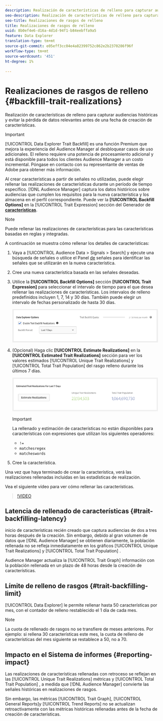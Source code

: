 ```yaml
---
description: Realización de características de relleno para capturar audiencias históricas y evitar la pérdida de datos relevantes antes de una fecha de creación de características.
seo-description: Realización de características de relleno para capturar audiencias históricas y evitar la pérdida de datos relevantes antes de una fecha de creación de características.
seo-title: Realizaciones de rasgos de relleno
title: Realizaciones de rasgos de relleno
uuid: 8b0ef4e6-d16a-4d1d-94f1-b84eebffa9a5
feature: Data Explorer
translation-type: tm+mt
source-git-commit: e05eff3cc04e4a82399752c862e2b2370286f96f
workflow-type: tm+mt
source-wordcount: '451'
ht-degree: 1%

---
```



# Realizaciones de rasgos de relleno {#backfill-trait-realizations}

Realización de características de relleno para capturar audiencias históricas y evitar la pérdida de datos relevantes antes de una fecha de creación de características.

>[!IMPORTANT]
>
>[!UICONTROL Data Explorer Trait Backfill] es una función Premium que mejora la experiencia del Audience Manager al desbloquear casos de uso adicionales. El relleno requiere una potencia de procesamiento adicional y está disponible para todos los clientes Audience Manager a un costo incremental. Póngase en contacto con su representante de ventas de Adobe para obtener más información.

Al crear características a partir de señales no utilizadas, puede elegir rellenar las realizaciones de características durante un período de tiempo específico. [!DNL Audience Manager] captura los datos históricos sobre audiencias que cumplen los requisitos para la nueva característica y los almacena en el perfil correspondiente. Puede ver la **[!UICONTROL Backfill Options]** en la [!UICONTROL Trait Expression] sección del Generador de **[características](../../features/traits/about-trait-builder.md)**.

>[!NOTE]
>
>Puede rellenar las realizaciones de características para las características basadas en reglas y integradas.

A continuación se muestra cómo rellenar los detalles de características:

1. Vaya a [!UICONTROL Audience Data > Signals > Search] y ejecute una búsqueda de señales o utilice el Panel [de](../../features/data-explorer/data-explorer-signals-dashboard.md) señales para identificar las señales que se utilizarán en la nueva característica.
1. Cree una nueva característica basada en las señales deseadas.
1. Utilice la **[!UICONTROL Backfill Options]** sección **[!UICONTROL Trait Expression]** para seleccionar el intervalo de tiempo para el que desea rellenar las realizaciones de características. Los intervalos de relleno predefinidos incluyen 1, 7, 14 y 30 días. También puede elegir un intervalo de fechas personalizado de hasta 30 días.

   ![relleno de características](assets/signals-trait-backfill.png)

1. (Opcional) Haga clic **[!UICONTROL Estimate Realizations]** en la **[!UICONTROL Estimated Trait Realizations]** sección para ver los valores estimados [!UICONTROL Unique Trait Realizations] y [!UICONTROL Total Trait Population] del rasgo relleno durante los últimos 7 días.

   ![estimación-características-realizaciones](assets/estimate-trait-realizations.png)

   >[!IMPORTANT]
   >
   >La rellenado y estimación de características no están disponibles para características con expresiones que utilizan los siguientes operadores:
   >    * `!=`
   >    * `matchesregex`
   >    * `matcheswords`

1. Cree la característica.

Una vez que haya terminado de crear la característica, verá las realizaciones rellenadas incluidas en las estadísticas de realización.

Vea el siguiente vídeo para ver cómo rellenar las características.

>[!VIDEO](https://video.tv.adobe.com/v/25169/)

## Latencia de rellenado de características {#trait-backfilling-latency}

inicio de características recién creado que captura audiencias de dos a tres horas después de la creación. Sin embargo, debido al gran volumen de datos que [!DNL Audience Manager] se obtienen diariamente, la población rellenada no se refleja inmediatamente en los gráficos [!UICONTROL Unique Trait Realizations] y [!UICONTROL Total Trait Population] .

Audience Manager actualiza la [!UICONTROL Trait Graph] información con la población rellenada en un plazo de 48 horas desde la creación de características.

## Límite de relleno de rasgos {#trait-backfilling-limit}

[!UICONTROL Data Explorer] le permite rellenar hasta 50 características por mes, con el contador de relleno restablecido el 1 día de cada mes.

>[!NOTE]
>
>La cuota de rellenado de rasgos no se transfiere de meses anteriores. Por ejemplo: si rellena 30 características este mes, la cuota de relleno de características del mes siguiente se restablece a 50, no a 70.

## Impacto en el Sistema de informes {#reporting-impact}

Las realizaciones de características rellenadas con retroceso se reflejan en las [!UICONTROL Unique Trait Realizations] métricas y [!UICONTROL Total Trait Population] , a medida que [!DNL Audience Manager] convierte las señales históricas en realizaciones de rasgos.

Sin embargo, las métricas [!UICONTROL Trait Graph], [!UICONTROL General Reports]y [!UICONTROL Trend Reports] no se actualizan retroactivamente con las métricas históricas rellenadas antes de la fecha de creación de características.